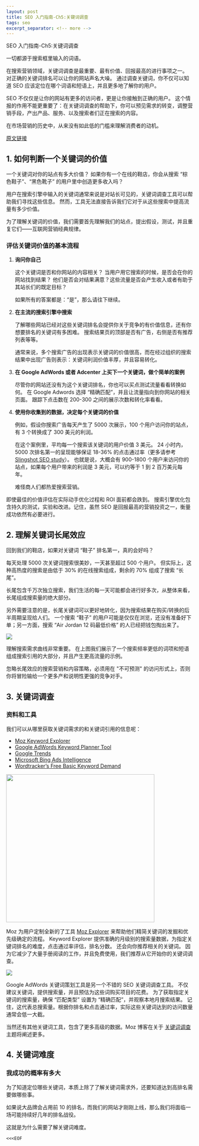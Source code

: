 ```yaml
---
layout: post
title: SEO 入门指南-Ch5:关键词调查
tags: seo
excerpt_separator: <!-- more -->
---
```


SEO 入门指南-Ch5:关键词调查

一切都源于搜索框里输入的词语。

在搜索营销领域，关键词调查是最重要、最有价值、回报最高的进行事项之一。
对正确的关键词排名可以让你的网站声名大噪。
通过调查关键词，你不仅可以知道 SEO 应该定位在哪个词语和短语上，并且更多地了解你的用户。

SEO 不仅仅是让你的网站有更多的访问者，更是让你接触到正确的用户。
这个情报的作用不能更重要了：在关键词调查的帮助下，你可以预见需求的转变，调整营销手段，产出产品、服务、以及搜索者们正在搜索的内容。

在市场营销的历史中，从来没有如此低的门槛来理解消费者的动机。

<!-- more -->

[原文链接](https://moz.com/beginners-guide-to-seo/keyword-research)

## 1. 如何判断一个关键词的价值

一个关键词对你的站点有多大价值？
如果你有一个在线的鞋店，你会从搜索 “棕色鞋子”、“黑色靴子” 的用户里中创造更多收入吗？

用户在搜索引擎中输入的关键词通常来说是对站长可见的，关键词调查工具可以帮助我们寻找这些信息。
然而，工具无法直接告诉我们它对于从这些搜索中提高流量有多少价值。

为了理解关键词的价值，我们需要首先理解我们的站点，提出假设，测试，并且重复它们——互联网营销经典规律。

### 评估关键词价值的基本流程

1. **询问你自己**
   
   这个关键词是否和你网站的内容相关？
   当用户用它搜索的时候，是否会在你的网站找到结果？
   他们是否会对结果满意？这些流量是否会产生收入或者有助于其站长们的既定目标？
   
   如果所有的答案都是：“是”，那么请往下继续。

1. **在主流的搜索引擎中搜索**
   
   了解哪些网站已经对这些关键词排名会提供你关于竞争的有价值信息，还有你想要排名的关键词有多困难。
   搜索结果页的顶部是否有广告，右侧是否有推荐列表等等。
   
   通常来说，多个搜索广告的出现表示关键词的价值很高，而在经过组织的搜索结果中出现广告则表示：关键词利润价值丰厚，并且容易转化。

1. **在 Google AdWords 或者 Adcenter 上买下一个关键词，做个简单的案例**
   
   尽管你的网站还没有为这个关键词排名，你也可以买点测试流量看看转换如何。
   在 Google Adwords 选择 “精确匹配”，并且让流量指向到你网站的相关页面。
   跟踪下点击数在 200-300 之间的展示次数和转化率看看。

1. **使用你收集到的数据，决定每个关键词的价值**
   
   例如，假设你搜索广告每天产生了 5000 次展示，100 个用户访问你的站点，有 3 个转换成了 300 美元的利润。
   
   在这个案例里，平均每一个搜索该关键词的用户价值 3 美元。
   24 小时内，5000 次排名第一的呈现能够保证 18-36% 的点击通过率（更多请参考[Slingshot SEO study](https://moz.com/blog/mission-imposserpble-establishing-clickthrough-rates)）。
   也就是说，大概会有 900-1800 个用户来访问你的站点，如果每个用户带来的利润是 3 美元，可以约等于 1 到 2 百万美元每年。
   
   难怪商人们都热爱搜索营销。

即使最佳的价值评估在实际动手优化过程和 ROI 面前都会跌到。
搜索引擎优化包含持久的测试，实验和改进。记住，虽然 SEO 是回报最高的营销投资之一，衡量成功依然有必要进行。

## 2. 理解关键词长尾效应

回到我们的鞋店，如果对关键词 “鞋子” 排名第一，真的会好吗？

每天处理 5000 次关键词搜索很美妙，一天甚至超过 500 个用户。
但实际上，这种高热度的搜索是由低于 30% 的在线搜索组成，剩余的 70% 组成了搜索 “长尾”。

长尾包含千万次独立搜索，我们生活的每一天可能都会进行好多次，从整体来看，长尾组成搜索量的绝大部分。

另外需要注意的是，长尾关键词可以更好地转化，因为搜索结果在购买/转换的后半周期呈现给人们。
一个搜索 “鞋子” 的用户可能是仅仅在浏览，还没有准备好下单；另一方面，搜索 “Air Jordan 12 码最低价格” 的人已经把钱包掏出来了。

<p class="text-center">
  <img src="https://dc8hdnsmzapvm.cloudfront.net/assets/images/beginners/Longtail-Graph.png?32f61d1">
</p>

理解搜索需求曲线非常重要。
在上图我们展示了一个搜索频率更低的词项和短语组成搜索引用的大部分，并且产生更高流量的示例。

忽略长尾效应的搜索营销和内容策略，必须用在 "不可预测" 的访问形式上，否则你将冒险输给一个更多产和说明性更强的竞争对手。

## 3. 关键词调查

### 资料和工具

我们可以从哪里获取关键词需求的和关键词引用的信息呢：

* [Moz Keyword Explorer](https://moz.com/explorer)
* [Google AdWords Keyword Planner Tool](http://adwords.google.com/keywordplanner)
* [Google Trends](http://www.google.com/insights/search/)
* [Microsoft Bing Ads Intelligence](http://advertising.microsoft.com/small-business/adcenter-downloads/microsoft-advertising-intelligence)
* [Wordtracker’s Free Basic Keyword Demand](https://freekeywords.wordtracker.com/)

<p class="text-center">
  <img style="width: 25rem;" src="https://dc8hdnsmzapvm.cloudfront.net/assets/images/beginners/try-keyword-explorer.png?773e42c">
</p>

Moz 为用户定制全新的了工具 [Moz Explorer](https://moz.com/explorer) 来帮助他们精简关键词的发掘和优先级确定的流程。
Keyword Explorer 提供准确的月级别的搜索量数据，为指定关键词排名的难度，点击通过率评估，排名分数。
还会向你推荐相关的关键词。
因为它减少了大量手册阅读的工作，并且免费使用，我们推荐从它开始你的关键词调查。

<p class="text-center">
  <a target="_blank" href="https://dc8hdnsmzapvm.cloudfront.net/assets/images/beginners/screen-google-adwords.png?6a917aa">
    <img src="https://dc8hdnsmzapvm.cloudfront.net/assets/images/beginners/google-analytics.png?15a46c1">
  </a>
</p>

Google AdWords 关键词策划工具是另一个不错的 SEO 关键词调查工具。
不仅建议关键词，提供搜索量，并且预估为这些词购买项目的花费。
为了获取指定关键词的搜索量，确保 “匹配类型” 设置为 “精确匹配”，并观察本地月搜索结果。
记住，这代表总搜索量。根据你排名和点击通过率，实际这些关键词达到的访问数量通常会低一大截。

当然还有其他关键词工具，包含了更多高级的数据。Moz 博客在关于 [关键词调查](https://moz.com/blog/category/keyword-research) 主题将阐述更多。

## 4. 关键词难度

### 我成功的概率有多大

为了知道定位哪些关键词，本质上除了了解关键词需求外，还要知道达到高排名需要做哪些事。

如果说大品牌会占用前 10 的排名，而我们的网站才刚刚上线，那么我们将面临一场可能持续好几年的排名战役。

这就是为什么需要了解关键词难度。

`<<<EOF`